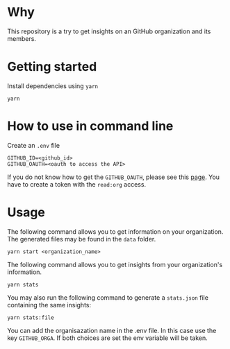# Why

This repository is a try to get insights on an GitHub organization and its members.

# Getting started

Install dependencies using `yarn`

```
yarn
```

# How to use in command line

Create an `.env` file

```
GITHUB_ID=<github_id>
GITHUB_OAUTH=<oauth to access the API>
```

If you do not know how to get the `GITHUB_OAUTH`, please see this [page](https://help.github.com/en/articles/creating-a-personal-access-token-for-the-command-line).
You have to create a token with the `read:org` access.

# Usage

The following command allows you to get information on your organization. The generated files may be found in the `data` folder.

```
yarn start <organization_name>
```

The following command allows you to get insights from your organization's information.

```
yarn stats
```

You may also run the following command to generate a `stats.json` file containing the same insights:

```
yarn stats:file
```

You can add the organisazation name in the .env file. In this case use the key `GITHUB_ORGA`. If both choices are set the env variable will be taken.
